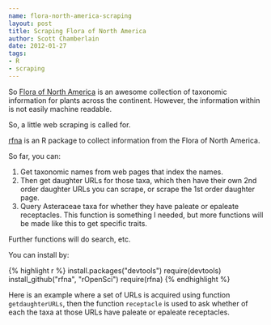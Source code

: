```yaml
--- 
name: flora-north-america-scraping
layout: post
title: Scraping Flora of North America
author: Scott Chamberlain
date: 2012-01-27
tags: 
- R
- scraping
---
```


So [Flora of North America][fna] is an awesome collection of taxonomic information for plants across the continent.  However, the information within is not easily machine readable.  

So, a little web scraping is called for.

[rfna][] is an R package to collect information from the Flora of North America. 

So far, you can:
1. Get taxonomic names from web pages that index the names.
2. Then get daughter URLs for those taxa, which then have their own 2nd order daughter URLs you can scrape, or scrape the 1st order daughter page. 
3. Query Asteraceae taxa for whether they have paleate or epaleate receptacles.  This function is something I needed, but more functions will be made like this to get specific traits. 

Further functions will do search, etc.

You can install by:

{% highlight r %}
install.packages("devtools")
require(devtools)
install_github("rfna", "rOpenSci")
require(rfna)
{% endhighlight %}

Here is an example where a set of URLs is acquired using function ```getdaughterURLs```, then the function ```receptacle``` is used to ask whether of each the taxa at those URLs have paleate or epaleate receptacles. 


<script src="https://gist.github.com/1690353.js?file=rfna_demo.r"></script>


[fna]: http://fna.huh.harvard.edu/
[rfna]: https://github.com/ropensci/rfna